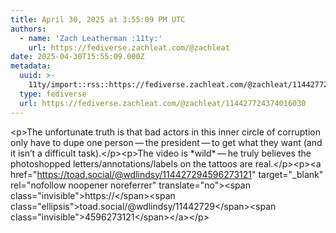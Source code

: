 ```yaml
---
title: April 30, 2025 at 3:55:09 PM UTC
authors:
  - name: 'Zach Leatherman :11ty:'
    url: https://fediverse.zachleat.com/@zachleat
date: 2025-04-30T15:55:09.000Z
metadata:
  uuid: >-
    11ty/import::rss::https://fediverse.zachleat.com/@zachleat/114427724374016030
  type: fediverse
  url: https://fediverse.zachleat.com/@zachleat/114427724374016030
---
```

\<p>The unfortunate truth is that bad actors in this inner circle of corruption only have to dupe one person — the president — to get what they want (and it isn’t a difficult task).\</p>\<p>The video is \*wild\* — he truly believes the photoshopped letters/annotations/labels on the tattoos are real.\</p>\<p>\<a href="https://toad.social/@wdlindsy/114427294596273121" target="\_blank" rel="nofollow noopener noreferrer" translate="no">\<span class="invisible">https://\</span>\<span class="ellipsis">toad.social/@wdlindsy/11442729\</span>\<span class="invisible">4596273121\</span>\</a>\</p>
